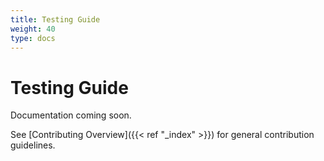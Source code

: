 ```yaml
---
title: Testing Guide
weight: 40
type: docs
---
```


# Testing Guide

Documentation coming soon.

See [Contributing Overview]({{< ref "_index" >}}) for general contribution guidelines.
